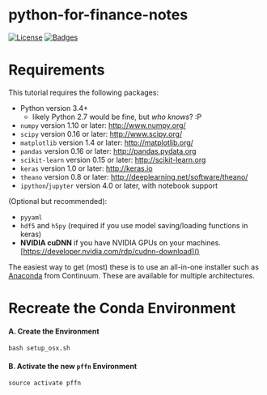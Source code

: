 # python-for-finance-notes

[![License](http://img.shields.io/:license-mit-blue.svg?style=flat)](http://badges.mit-license.org)
[![Badges](http://img.shields.io/:badges-4/4-ff6799.svg)](https://github.com/badges/badgerbadgerbadger)

# Requirements

This tutorial requires the following packages:

- Python version 3.4+ 
    - likely Python 2.7 would be fine, but *who knows*? :P
- `numpy` version 1.10 or later: http://www.numpy.org/
- `scipy` version 0.16 or later: http://www.scipy.org/
- `matplotlib` version 1.4 or later: http://matplotlib.org/
- `pandas` version 0.16 or later: http://pandas.pydata.org
- `scikit-learn` version 0.15 or later: http://scikit-learn.org
- `keras` version 1.0 or later: http://keras.io
- `theano` version 0.8 or later: http://deeplearning.net/software/theano/
- `ipython`/`jupyter` version 4.0 or later, with notebook support

(Optional but recommended):

- `pyyaml`
- `hdf5` and `h5py` (required if you use model saving/loading functions in keras)
- **NVIDIA cuDNN** if you have NVIDIA GPUs on your machines.
    [https://developer.nvidia.com/rdp/cudnn-download]()

The easiest way to get (most) these is to use an all-in-one installer such as [Anaconda](http://www.continuum.io/downloads) from Continuum. These are available for multiple architectures.

# Recreate the Conda Environment

#### A. Create the Environment

```
bash setup_osx.sh 
```

#### B. Activate the new `pffn` Environment

```
source activate pffn
```
